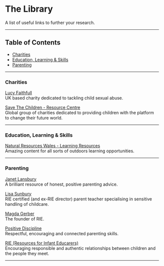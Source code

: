 # The Library

A list of useful links to further your research.

---  

## Table of Contents

- [Charities](#charities)  
- [Education, Learning & Skills](#education-learning-&-skills)  
- [Parenting](#parenting)  

---  

### Charities

[Lucy Faithfull](https://www.lucyfaithfull.org.uk/)  
UK based charity dedicated to tackling child sexual abuse.  

[Save The Children - Resource Centre](https://resourcecentre.savethechildren.net/)  
Global group of charities dedicated to providing children with the platform to change their future world.  

---  

### Education, Learning & Skills

[Natural Resources Wales - Learning Resources](https://naturalresources.wales/guidance-and-advice/business-sectors/education-learning-and-skills/looking-for-learning-resources/learning-resources-search-by-topic/?lang=en)  
Amazing content for all sorts of outdoors learning opportunities.

---  

### Parenting

[Janet Lansbury](https://www.janetlansbury.com/)  
A brilliant resource of honest, positive parenting advice.  

[Lisa Sunbury](https://www.regardingbaby.org/)  
RIE certified (and ex-RIE director) parent teacher specialising in sensitive handling of childcare.  

[Magda Gerber](https://www.magdagerber.org/)  
The founder of RIE.  

[Positive Discipline](https://www.positivediscipline.com/)  
Respectful, encouraging and connected parenting skills.  

[RIE (Resources for Infant Educarers)](https://www.rie.org/)  
Encouraging responsible and authentic relationships between children and the people they meet.  

---  
